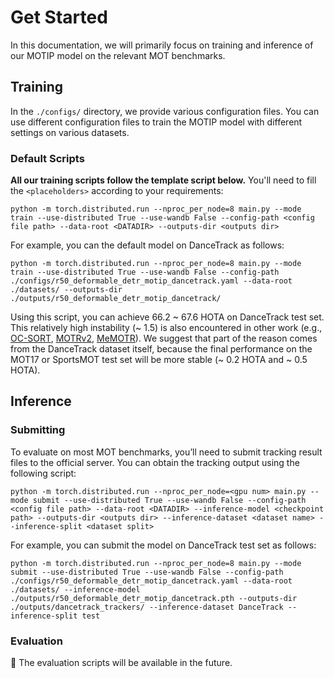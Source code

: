 # Get Started

In this documentation, we will primarily focus on training and inference of our MOTIP model on the relevant MOT benchmarks.

## Training

In the `./configs/` directory, we provide various configuration files. You can use different configuration files to train the MOTIP model with different settings on various datasets.

### Default Scripts

**All our training scripts follow the template script below.** You'll need to fill the `<placeholders>` according to your requirements:

```shell
python -m torch.distributed.run --nproc_per_node=8 main.py --mode train --use-distributed True --use-wandb False --config-path <config file path> --data-root <DATADIR> --outputs-dir <outputs dir>
```

For example, you can the default model on DanceTrack as follows:

```shell
python -m torch.distributed.run --nproc_per_node=8 main.py --mode train --use-distributed True --use-wandb False --config-path ./configs/r50_deformable_detr_motip_dancetrack.yaml --data-root ./datasets/ --outputs-dir ./outputs/r50_deformable_detr_motip_dancetrack/
```

Using this script, you can achieve 66.2 ~ 67.6 HOTA on DanceTrack test set. This relatively high instability (~ 1.5) is also encountered in other work (e.g., [OC-SORT](https://github.com/noahcao/OC_SORT), [MOTRv2](https://github.com/megvii-research/MOTRv2/issues/2), [MeMOTR](https://github.com/MCG-NJU/MeMOTR/issues/17)). We suggest that part of the reason comes from the DanceTrack dataset itself, because the final performance on the MOT17 or SportsMOT test set will be more stable (~ 0.2 HOTA and ~ 0.5 HOTA).

## Inference

### Submitting

To evaluate on most MOT benchmarks, you’ll need to submit tracking result files to the official server. You can obtain the tracking output using the following script:

```shell
python -m torch.distributed.run --nproc_per_node=<gpu num> main.py --mode submit --use-distributed True --use-wandb False --config-path <config file path> --data-root <DATADIR> --inference-model <checkpoint path> --outputs-dir <outputs dir> --inference-dataset <dataset name> --inference-split <dataset split>
```

For example, you can submit the model on DanceTrack test set as follows:

```shell
python -m torch.distributed.run --nproc_per_node=8 main.py --mode submit --use-distributed True --use-wandb False --config-path ./configs/r50_deformable_detr_motip_dancetrack.yaml --data-root ./datasets/ --inference-model ./outputs/r50_deformable_detr_motip_dancetrack.pth --outputs-dir ./outputs/dancetrack_trackers/ --inference-dataset DanceTrack --inference-split test
```

### Evaluation

:construction: The evaluation scripts will be available in the future.